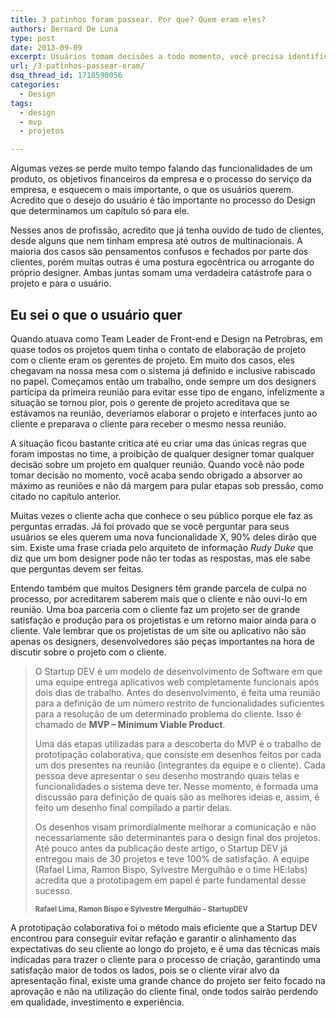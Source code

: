 ```yaml
---
title: 3 patinhos foram passear. Por que? Quem eram eles?
authors: Bernard De Luna
type: post
date: 2013-09-09
excerpt: Usuários tomam decisões a todo momento, você precisa identificar os perfis de usuários, assim como seus objetivos e comportamentos antes de projetar sua interface, assim saberá criar um verdadeiro Design centrado no usuário.
url: /3-patinhos-passear-eram/
dsq_thread_id: 1718590056
categories:
  - Design
tags:
  - design
  - mvp
  - projetos

---
```

Algumas vezes se perde muito tempo falando das funcionalidades de um produto, os objetivos financeiros da empresa e o processo do serviço da empresa, e esquecem o mais importante, o que os usuários querem. Acredito que o desejo do usuário é tão importante no processo do Design que determinamos um capítulo só para ele.

Nesses anos de profissão, acredito que já tenha ouvido de tudo de clientes, desde alguns que nem tinham empresa até outros de multinacionais. A maioria dos casos são pensamentos confusos e fechados por parte dos clientes, porém muitas outras é uma postura egocêntrica ou arrogante do próprio designer. Ambas juntas somam uma verdadeira catástrofe para o projeto e para o usuário.

## Eu sei o que o usuário quer

Quando atuava como Team Leader de Front-end e Design na Petrobras, em quase todos os projetos quem tinha o contato de elaboração de projeto com o cliente eram os gerentes de projeto. Em muito dos casos, eles chegavam na nossa mesa com o sistema já definido e inclusive rabiscado no papel. Começamos então um trabalho, onde sempre um dos designers participa da primeira reunião para evitar esse tipo de engano, infelizmente a situação se tornou pior, pois o gerente de projeto acreditava que se estávamos na reunião, deveríamos elaborar o projeto e interfaces junto ao cliente e preparava o cliente para receber o mesmo nessa reunião.

A situação ficou bastante critica até eu criar uma das únicas regras que foram impostas no time, a proibição de qualquer designer tomar qualquer decisão sobre um projeto em qualquer reunião. Quando você não pode tomar decisão no momento, você acaba sendo obrigado a absorver ao máximo as reuniões e não dá margem para pular etapas sob pressão, como citado no capítulo anterior.

Muitas vezes o cliente acha que conhece o seu público porque ele faz as perguntas erradas. Já foi provado que se você perguntar para seus usuários se eles querem uma nova funcionalidade X, 90% deles dirão que sim. Existe uma frase criada pelo arquiteto de informação _Rudy Duke_ que diz que um bom designer pode não ter todas as respostas, mas ele sabe que perguntas devem ser feitas.

Entendo também que muitos Designers têm grande parcela de culpa no processo, por acreditarem saberem mais que o cliente e não ouvi-lo em reunião. Uma boa parceria com o cliente faz um projeto ser de grande satisfação e produção para os projetistas e um retorno maior ainda para o cliente. Vale lembrar que os projetistas de um site ou aplicativo não são apenas os designers, desenvolvedores são peças importantes na hora de discutir sobre o projeto com o cliente.

<blockquote class="big-blockquote">
  <p>
    O Startup DEV é um modelo de desenvolvimento de Software em que uma equipe entrega aplicativos web completamente funcionais após dois dias de trabalho. Antes do desenvolvimento, é feita uma reunião para a definição de um número restrito de funcionalidades suficientes para a resolução de um determinado problema do cliente. Isso é chamado de <strong>MVP &#8211; Minimum Viable Product</strong>.
  </p>
  
  <p>
    Uma das etapas utilizadas para a descoberta do MVP é o trabalho de prototipação colaborativa, que consiste em desenhos feitos por cada um dos presentes na reunião (integrantes da equipe e o cliente). Cada pessoa deve apresentar o seu desenho mostrando quais telas e funcionalidades o sistema deve ter. Nesse momento, é formada uma discussão para definição de quais são as melhores ideias e, assim, é feito um desenho final compilado a partir delas.
  </p>
  
  <p>
    Os desenhos visam primordialmente melhorar a comunicação e não necessariamente são determinantes para o design final dos projetos. Até pouco antes da publicação deste artigo, o Startup DEV já entregou mais de 30 projetos e teve 100% de satisfação. A equipe (Rafael Lima, Ramon Bispo, Sylvestre Mergulhão e o time HE:labs) acredita que a prototipagem em papel é parte fundamental desse sucesso.
  </p>
  
  <p>
    <b class="fake-blockquote-cite" style="text-align: right;font-size: .8em">Rafael Lima, Ramon Bispo e Sylvestre Mergulhão &#8211; StartupDEV</b>
  </p>
</blockquote>

A prototipação colaborativa foi o método mais eficiente que a Startup DEV encontrou para conseguir evitar refação e garantir o alinhamento das expectativas do seu cliente ao longo do projeto, e é uma das técnicas mais indicadas para trazer o cliente para o processo de criação, garantindo uma satisfação maior de todos os lados, pois se o cliente virar alvo da apresentação final, existe uma grande chance do projeto ser feito focado na aprovação e não na utilização do cliente final, onde todos sairão perdendo em qualidade, investimento e experiência.